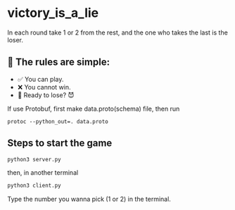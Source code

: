 # victory_is_a_lie
In each round take 1 or 2 from the rest, and the one who takes the last is the loser.

## 🚨 The rules are simple:
- ✅ You can play.
- ❌ You cannot win.
- 🔹 Ready to lose? 😈


If use Protobuf, first make data.proto(schema) file, then run

```
protoc --python_out=. data.proto
```

## Steps to start the game

```bash
python3 server.py
```
then, in another terminal
```bash
python3 client.py
```

Type the number you wanna pick (1 or 2) in the terminal.

